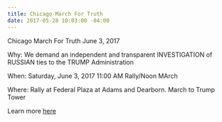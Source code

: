 ```yaml
---
title: Chicago March For Truth
date: 2017-05-28 10:03:00 -04:00
---
```


Chicago March For Truth
June 3, 2017

Why: We demand an independent and transparent INVESTIGATION of RUSSIAN ties to the TRUMP Administration

When: Saturday, June 3, 2017
11:00 AM Rally/Noon MArch

Where: Rally at Federal Plaza at Adams and Dearborn.  March to Trump Tower

Learn more [here](http://MarchforTruthChicago.org) 